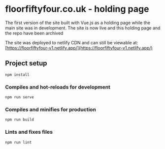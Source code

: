 # floorfiftyfour.co.uk - holding page

The first version of the site built with Vue.js as a holding page while the main site was in development. The site is now live and this holding page and the repo have been archived

The site was deployed to netlify CDN and can still be viewable at: [https://floorfiftyfour-v1.netlify.app/](https://floorfiftyfour-v1.netlify.app/)

## Project setup
```
npm install
```

### Compiles and hot-reloads for development
```
npm run serve
```

### Compiles and minifies for production
```
npm run build
```

### Lints and fixes files
```
npm run lint
```
